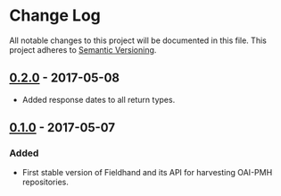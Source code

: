 # Change Log
All notable changes to this project will be documented in this file. This
project adheres to [Semantic Versioning](http://semver.org/).

## [0.2.0] - 2017-05-08
- Added response dates to all return types.

## [0.1.0] - 2017-05-07
### Added
- First stable version of Fieldhand and its API for harvesting OAI-PMH repositories.

[0.1.0]: https://github.com/altmetric/fieldhand/releases/tag/v0.1.0
[0.2.0]: https://github.com/altmetric/fieldhand/releases/tag/v0.2.0
